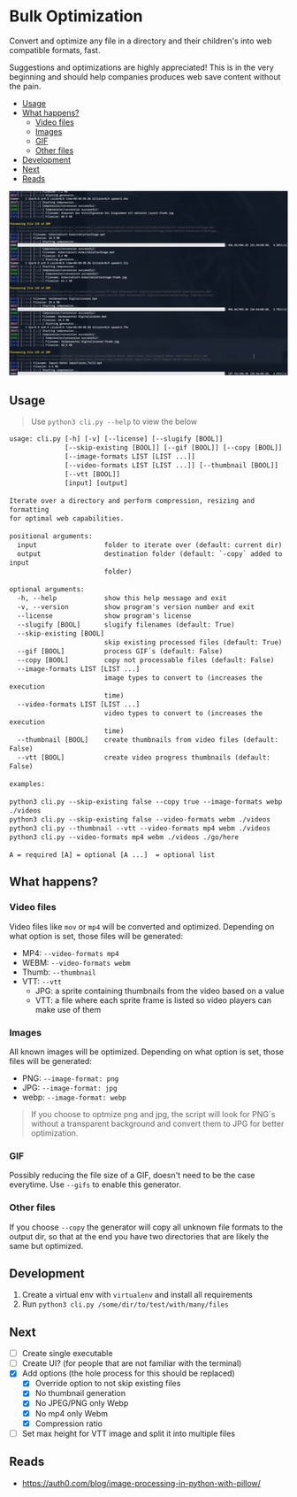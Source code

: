 # Bulk Optimization

Convert and optimize any file in a directory and their children's into web compatible
formats, fast.

Suggestions and optimizations are highly appreciated! This is in the very beginning and
should help companies produces web save content without the pain.

- [Usage](#usage)
- [What happens?](#what-happens)
  - [Video files](#video-files)
  - [Images](#images)
  - [GIF](#gif)
  - [Other files](#other-files)
- [Development](#development)
- [Next](#next)
- [Reads](#reads)

![preview](assets/preview.gif)

## Usage

> Use `python3 cli.py --help` to view the below

```
usage: cli.py [-h] [-v] [--license] [--slugify [BOOL]]
              [--skip-existing [BOOL]] [--gif [BOOL]] [--copy [BOOL]]
              [--image-formats LIST [LIST ...]]
              [--video-formats LIST [LIST ...]] [--thumbnail [BOOL]]
              [--vtt [BOOL]]
              [input] [output]

Iterate over a directory and perform compression, resizing and formatting
for optimal web capabilities.

positional arguments:
  input                 folder to iterate over (default: current dir)
  output                destination folder (default: `-copy` added to input
                        folder)

optional arguments:
  -h, --help            show this help message and exit
  -v, --version         show program's version number and exit
  --license             show program's license
  --slugify [BOOL]      slugify filenames (default: True)
  --skip-existing [BOOL]
                        skip existing processed files (default: True)
  --gif [BOOL]          process GIF´s (default: False)
  --copy [BOOL]         copy not processable files (default: False)
  --image-formats LIST [LIST ...]
                        image types to convert to (increases the execution
                        time)
  --video-formats LIST [LIST ...]
                        video types to convert to (increases the execution
                        time)
  --thumbnail [BOOL]    create thumbnails from video files (default: False)
  --vtt [BOOL]          create video progress thumbnails (default: False)

examples:

python3 cli.py --skip-existing false --copy true --image-formats webp ./videos
python3 cli.py --skip-existing false --video-formats webm ./videos
python3 cli.py --thumbnail --vtt --video-formats mp4 webm ./videos
python3 cli.py --video-formats mp4 webm ./videos ./go/here

A = required [A] = optional [A ...]  = optional list
```

## What happens?

### Video files

Video files like `mov` or `mp4` will be converted and optimized. Depending on what option
is set, those files will be generated:

- MP4: `--video-formats mp4`
- WEBM: `--video-formats webm`
- Thumb: `--thumbnail`
- VTT: `--vtt`
  - JPG: a sprite containing thumbnails from the video based on a value
  - VTT: a file where each sprite frame is listed so video players can make use of them

### Images

All known images will be optimized. Depending on what option is set, those files will be
generated:

- PNG: `--image-format: png`
- JPG: `--image-format: jpg`
- webp: `--image-format: webp`

> If you choose to optmize png and jpg, the script will look for PNG´s without a
> transparent background and convert them to JPG for better optimization.

### GIF

Possibly reducing the file size of a GIF, doesn't need to be the case everytime. Use
`--gifs` to enable this generator.

### Other files

If you choose `--copy` the generator will copy all unknown file formats to the output dir,
so that at the end you have two directories that are likely the same but optimized.

## Development

1. Create a virtual env with `virtualenv` and install all requirements
2. Run `python3 cli.py /some/dir/to/test/with/many/files`

## Next

- [ ] Create single executable
- [ ] Create UI? (for people that are not familiar with the terminal)
- [x] Add options (the hole process for this should be replaced)
  - [x] Override option to not skip existing files
  - [x] No thumbnail generation
  - [x] No JPEG/PNG only Webp
  - [x] No mp4 only Webm
  - [x] Compression ratio
- [ ] Set max height for VTT image and split it into multiple files

## Reads

- https://auth0.com/blog/image-processing-in-python-with-pillow/
